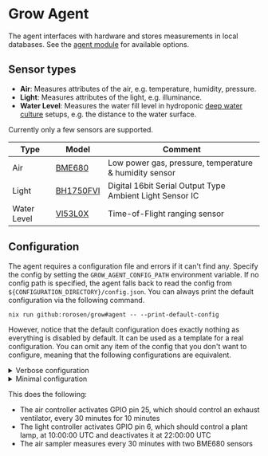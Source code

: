 # Grow Agent

The agent interfaces with hardware and stores measurements in local databases. See the
[agent module](../nix/modules/agent.nix) for available options.

## Sensor types

- **Air**: Measures attributes of the air, e.g. temperature, humidity, pressure.
- **Light**: Measures attributes of the light, e.g. illuminance.
- **Water Level**: Measures the water fill level in hydroponic
  [deep water culture](https://en.wikipedia.org/wiki/Deep_water_culture) setups, e.g. the distance
  to the water surface.

Currently only a few sensors are supported.

| Type        | Model                                                                                                    | Comment                                                  |
| ----------- | -------------------------------------------------------------------------------------------------------- | -------------------------------------------------------- |
| Air         | [BME680](https://www.bosch-sensortec.com/media/boschsensortec/downloads/datasheets/bst-bme680-ds001.pdf) | Low power gas, pressure, temperature & humidity sensor   |
| Light       | [BH1750FVI](https://www.mouser.com/datasheet/2/348/bh1750fvi-e-186247.pdf)                               | Digital 16bit Serial Output Type Ambient Light Sensor IC |
| Water Level | [Vl53L0X](https://www.st.com/resource/en/datasheet/vl53l0x.pdf)                                          | Time-of-Flight ranging sensor                            |

## Configuration

The agent requires a configuration file and errors if it can't find any. Specify the config by
setting the `GROW_AGENT_CONFIG_PATH` environment variable. If no config path is specified, the agent
falls back to read the config from `${CONFIGURATION_DIRECTORY}/config.json`. You can always print
the default configuration via the following command.

```shell
nix run github:rorosen/grow#agent -- --print-default-config
```

However, notice that the default configuration does exactly nothing as everything is disabled by
default. It can be used as a template for a real configuration. You can omit any item of the config
that you don't want to configure, meaning that the following configurations are equivalent.

<details>
<summary>Verbose configuration</summary>

```json
{
  "i2c_path": "/dev/i2c-1",
  "gpio_path": "/dev/gpiochip0",
  "grow_id": "grow",
  "air": {
    "control": {
      "mode": "Cyclic",
      "pin": 25,
      "on_duration_secs": 600,
      "off_duration_secs": 1800
    },
    "sample": {
      "sample_rate_secs": 1800,
      "sensors": {
        "left": {
          "address": "0x77",
          "model": "Bme680"
        },
        "right": {
          "address": "0x76",
          "model": "Bme680"
        }
      }
    }
  },
  "air_pump_control": {
    "mode": "Off",
    "pin": 0
  },
  "fan": {
    "mode": "Off",
    "pin": 0,
    "on_duration_secs": 0,
    "off_duration_secs": 0
  },
  "light": {
    "control": {
      "mode": "TimeBased",
      "pin": 6,
      "activate_time": "10:00:00",
      "deactivate_time": "22:00:00"
    },
    "sample": {
      "sample_rate_secs": 0,
      "sensors": {}
    }
  },
  "water_level": {
    "control": {
      "mode": "Off",
      "pumps": {}
    },
    "sample": {
      "sample_rate_secs": 0,
      "sensors": {}
    }
  }
}
```

</details>

<details>
<summary>Minimal configuration</summary>

```json
{
  "air": {
    "control": {
      "mode": "Cyclic",
      "pin": 25,
      "on_duration_secs": 600,
      "off_duration_secs": 1800
    },
    "sample": {
      "sample_rate_secs": 1800,
      "sensors": {
        "left": {
          "address": "0x77",
          "model": "Bme680"
        },
        "right": {
          "address": "0x76",
          "model": "Bme680"
        }
      }
    }
  },
  "light": {
    "control": {
      "mode": "TimeBased",
      "pin": 6,
      "activate_time": "10:00:00",
      "deactivate_time": "22:00:00"
    }
  }
}
```

</details>

This does the following:

- The air controller activates GPIO pin 25, which should control an exhaust ventilator, every 30
  minutes for 10 minutes
- The light controller activates GPIO pin 6, which should control a plant lamp, at 10:00:00 UTC and
  deactivates it at 22:00:00 UTC
- The air sampler measures every 30 minutes with two BME680 sensors
